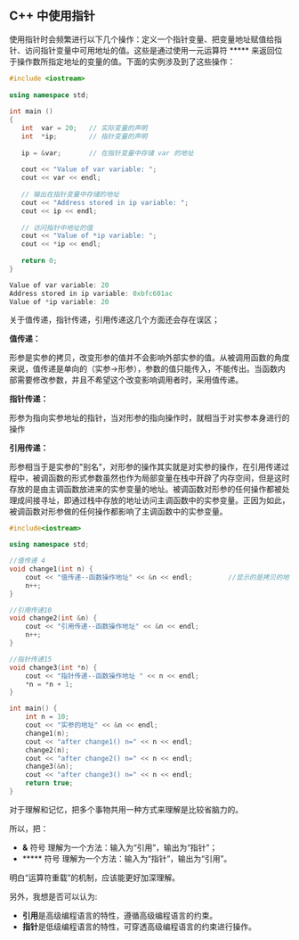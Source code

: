 ## C++ 中使用指针

使用指针时会频繁进行以下几个操作：定义一个指针变量、把变量地址赋值给指针、访问指针变量中可用地址的值。这些是通过使用一元运算符 ***** 来返回位于操作数所指定地址的变量的值。下面的实例涉及到了这些操作：

```c++
#include <iostream>
 
using namespace std;
 
int main ()
{
   int  var = 20;   // 实际变量的声明
   int  *ip;        // 指针变量的声明
 
   ip = &var;       // 在指针变量中存储 var 的地址
 
   cout << "Value of var variable: ";
   cout << var << endl;
 
   // 输出在指针变量中存储的地址
   cout << "Address stored in ip variable: ";
   cout << ip << endl;
 
   // 访问指针中地址的值
   cout << "Value of *ip variable: ";
   cout << *ip << endl;
 
   return 0;
}
```

```c++
Value of var variable: 20
Address stored in ip variable: 0xbfc601ac
Value of *ip variable: 20
```



关于值传递，指针传递，引用传递这几个方面还会存在误区；

**值传递：**

形参是实参的拷贝，改变形参的值并不会影响外部实参的值。从被调用函数的角度来说，值传递是单向的（实参->形参），参数的值只能传入，不能传出。当函数内部需要修改参数，并且不希望这个改变影响调用者时，采用值传递。

**指针传递：**

形参为指向实参地址的指针，当对形参的指向操作时，就相当于对实参本身进行的操作

**引用传递：**

形参相当于是实参的"别名"，对形参的操作其实就是对实参的操作，在引用传递过程中，被调函数的形式参数虽然也作为局部变量在栈中开辟了内存空间，但是这时存放的是由主调函数放进来的实参变量的地址。被调函数对形参的任何操作都被处理成间接寻址，即通过栈中存放的地址访问主调函数中的实参变量。正因为如此，被调函数对形参做的任何操作都影响了主调函数中的实参变量。

```c++
#include<iostream>

using namespace std;

//值传递 4
void change1(int n) {
    cout << "值传递--函数操作地址" << &n << endl;         //显示的是拷贝的地址而不是源地址  6
    n++;
}

//引用传递10
void change2(int &n) {
    cout << "引用传递--函数操作地址" << &n << endl;
    n++;
}

//指针传递15
void change3(int *n) {
    cout << "指针传递--函数操作地址 " << n << endl;
    *n = *n + 1;
}

int main() {
    int n = 10;
    cout << "实参的地址" << &n << endl;
    change1(n);
    cout << "after change1() n=" << n << endl;
    change2(n);
    cout << "after change2() n=" << n << endl;
    change3(&n);
    cout << "after change3() n=" << n << endl;
    return true;
}
```



对于理解和记忆，把多个事物共用一种方式来理解是比较省脑力的。

所以，把：

-  **&** 符号 理解为一个方法：输入为“引用”，输出为“指针”；
-  ***** 符号 理解为一个方法：输入为“指针”，输出为“引用”。

明白“运算符重载”的机制，应该能更好加深理解。

另外，我想是否可以认为:

-  **引用**是高级编程语言的特性，遵循高级编程语言的约束。
-  **指针**是低级编程语言的特性，可穿透高级编程语言的约束进行操作。